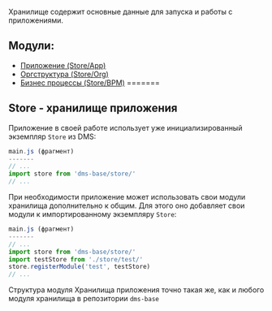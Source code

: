 
Хранилище содержит основные данные для запуска и работы с приложениями.


Модули:
--------
+ [Приложение (Store/App)](./app)
+ [Оргструктура (Store/Org)](./org)
+ [Бизнес процессы (Store/BPM)](./bpm)
=======
## Store - хранилище приложения

Приложение в своей работе использует уже инициализированный экземпляр ```Store``` из DMS:
```js
main.js (фрагмент)
-------
// ...
import store from 'dms-base/store/'
// ...
```

При необходимости приложение может использовать свои модули хранилища дополнительно к общим. Для этого оно добавляет свои модули к импортированному экземпляру ```Store```:
```js
main.js (фрагмент)
-------
// ...
import store from 'dms-base/store/'
import testStore from './store/test/'
store.registerModule('test', testStore)
// ...
```

Структура модуля Хранилища приложения точно такая же, как и любого модуля хранилища в репозитории ```dms-base```
